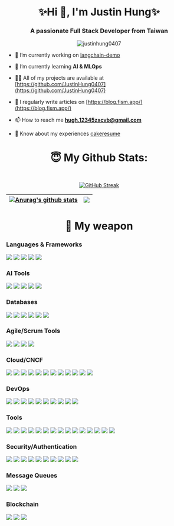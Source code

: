 <h1 align="center">✨Hi 👋, I'm Justin Hung✨</h1>
<h3 align="center">A passionate Full Stack Developer from Taiwan</h3>

<p align="center"> <img src="https://komarev.com/ghpvc/?username=justinhung0407&label=Profile%20views&color=0e75b6&style=flat" alt="justinhung0407" /> </p>

<!-- TODO: add dynamic image -->
<!-- ![Peek 2020-07-09 15-53](https://user-images.githubusercontent.com/7910856/87048834-84abea80-c1fc-11ea-9342-27b96a046ba4.gif) -->

- 🔭 I’m currently working on [langchain-demo](https://github.com/JustinHung0407/langchain-demo)

- 🌱 I’m currently learning **AI & MLOps**

- 👨‍💻 All of my projects are available at [https://github.com/JustinHung0407](https://github.com/JustinHung0407)

- 📝 I regularly write articles on [https://blog.fism.app/](https://blog.fism.app/)

- 📫 How to reach me **hugh.12345zxcvb@gmail.com**

- 📄 Know about my experiences [cakeresume](https://cakeresume.com/justin-hung)


<h1 align="center">😇 <b>My Github Stats</b>:</h1>
<br>
<p align="center">
<a href="https://git.io/streak-stats">
<img src="https://streak-stats.demolab.com?user=justinhung0407&theme=catppuccin-mocha&card_width=600&card_height=200" alt="GitHub Streak" />
</a>
</p>

| <a href="https://github.com/anuraghazra/github-readme-stats"><img align="center" src="https://github-readme-stats.vercel.app/api?username=justinhung0407&show_icons=true&theme=catppuccin_mocha&hide_border=true&rank_icon=github" alt="Anurag's github stats" /></a> | <a href="https://github.com/anuraghazra/github-readme-stats"><img align="center" src="https://github-readme-stats.vercel.app/api/top-langs/?username=justinhung0407&layout=compact&theme=catppuccin_mocha&hide_border=true" /></a> |
| --------------------------------------------------------------------------------------------------------------------------------------------------------------------------------------------------------------------------------------------------------------------- | ---------------------------------------------------------------------------------------------------------------------------------------------------------------------------------------------------------------------------------- |



<h1 align="center">🚀 My weapon</h1>

### Languages & Frameworks 
<p> 
<img src="https://img.shields.io/badge/Java-007396?style=for-the-badge&logo=java&logoColor=white"/>
<img src="https://img.shields.io/badge/Python-3776AB?style=for-the-badge&logo=python&logoColor=white"/>
<img src="https://img.shields.io/badge/Node.js-339933?style=for-the-badge&logo=nodedotjs&logoColor=white"/>
<img src="https://img.shields.io/badge/Go-00ADD8?style=for-the-badge&logo=go&logoColor=white"/>
<img src="https://img.shields.io/badge/C++-00599C?style=for-the-badge&logo=cplusplus&logoColor=white"/>
</p>

### AI Tools
<p>
    <img src="https://img.shields.io/badge/Hugging_Face-FFAE2E?style=for-the-badge&logo=hugging-face&logoColor=white" /> 
    <img src="https://img.shields.io/badge/Kaggle-20BEFF?style=for-the-badge&logo=kaggle&logoColor=white" /> 
    <img src="https://img.shields.io/badge/OpenAI-412991?style=for-the-badge&logo=openai&logoColor=white" /> 
    <img src="https://img.shields.io/badge/LangChain-000000?style=for-the-badge&logo=langchain&logoColor=white" /> 
    <img src="https://img.shields.io/badge/LangSmith-000000?style=for-the-badge&logo=langsmith&logoColor=white" />
</p>

### Databases
<p> <img src="https://img.shields.io/badge/Hadoop-66CCFF?style=for-the-badge&logo=apachehadoop&logoColor=black" /> <img src="https://img.shields.io/badge/MySQL-4479A1?style=for-the-badge&logo=mysql&logoColor=white" /> <img src="https://img.shields.io/badge/MariaDB-003545?style=for-the-badge&logo=mariadb&logoColor=white" /> <img src="https://img.shields.io/badge/MongoDB-47A248?style=for-the-badge&logo=mongodb&logoColor=white" /> <img src="https://img.shields.io/badge/PostgreSQL-336791?style=for-the-badge&logo=postgresql&logoColor=white" /> <img src="https://img.shields.io/badge/ETCD-0078D6?style=for-the-badge&logo=etcd&logoColor=white" /> </p>

### Agile/Scrum Tools
<p> 
    <img src="https://img.shields.io/badge/Jira-0052CC?style=for-the-badge&logo=jira&logoColor=white" /> 
    <img src="https://img.shields.io/badge/ClickUp-7B68EE?style=for-the-badge&logo=clickup&logoColor=white" />
    <img src="https://img.shields.io/badge/Trello-0079BF?style=for-the-badge&logo=trello&logoColor=white" /> 
    <img src="https://img.shields.io/badge/YouTrack-000000?style=for-the-badge&logo=youtrack&logoColor=white" />
</p>

### Cloud/CNCF
<p> <img src="https://img.shields.io/badge/Docker-2496ED?style=for-the-badge&logo=docker&logoColor=white" /> <img src="https://img.shields.io/badge/Kubernetes-326CE5?style=for-the-badge&logo=kubernetes&logoColor=white" /> <img src="https://img.shields.io/badge/AWS-232F3E?style=for-the-badge&logo=amazonaws&logoColor=white" /> <img src="https://img.shields.io/badge/Helm-0F1689?style=for-the-badge&logo=helm&logoColor=white" /> <img src="https://img.shields.io/badge/Harbor-60B932?style=for-the-badge&logo=harbor&logoColor=white" /> <img src="https://img.shields.io/badge/KrakenD-525DDC?style=for-the-badge&logo=krakend&logoColor=white" /> <img src="https://img.shields.io/badge/Rook-0078D4?style=for-the-badge&logo=rook&logoColor=white" /> <img src="https://img.shields.io/badge/Istio-466BB0?style=for-the-badge&logo=istio&logoColor=white" /> <img src="https://img.shields.io/badge/Kiali-5A20D0?style=for-the-badge&logo=kiali&logoColor=white" /> <img src="https://img.shields.io/badge/Jaeger-2D2D2D?style=for-the-badge&logo=jaeger&logoColor=white" /> <img src="https://img.shields.io/badge/Calico-FF6D00?style=for-the-badge&logo=calico&logoColor=white" /> <img src="https://img.shields.io/badge/Flannel-FB8B10?style=for-the-badge&logo=flannel&logoColor=white" />
</p> 

### DevOps
<p> 
    <img src="https://img.shields.io/badge/GitHub_Actions-2088FF?style=for-the-badge&logo=githubactions&logoColor=white" /> 
    <img src="https://img.shields.io/badge/Jenkins-D24939?style=for-the-badge&logo=jenkins&logoColor=white" /> 
    <img src="https://img.shields.io/badge/Drone-C0254E?style=for-the-badge&logo=drone&logoColor=white" /> 
    <img src="https://img.shields.io/badge/ArgoCD-2E9FC0?style=for-the-badge&logo=argo&logoColor=white" /> 
    <img src="https://img.shields.io/badge/Prometheus-E6522C?style=for-the-badge&logo=prometheus&logoColor=white" /> 
    <img src="https://img.shields.io/badge/Grafana-F46800?style=for-the-badge&logo=grafana&logoColor=white" /> 
    <img src="https://img.shields.io/badge/Promtail-0085CA?style=for-the-badge&logo=promtail&logoColor=white" /> 
    <img src="https://img.shields.io/badge/Loki-006400?style=for-the-badge&logo=loki&logoColor=white" /> 
    <img src="https://img.shields.io/badge/Ansible-EE0000?style=for-the-badge&logo=ansible&logoColor=white" /> 
    <img src="https://img.shields.io/badge/Pulumi-4A1E93?style=for-the-badge&logo=pulumi&logoColor=white" />
</p>

</p>

### Tools
<p> 
    <img src="https://img.shields.io/badge/git-F05032?style=for-the-badge&logo=git&logoColor=white" /> 
    <img src="https://img.shields.io/badge/GitHub-181717?style=for-the-badge&logo=github&logoColor=white" /> 
    <img src="https://img.shields.io/badge/GitLab-330F63?style=for-the-badge&logo=gitlab&logoColor=white" /> 
    <img src="https://img.shields.io/badge/Gitea-609926?style=for-the-badge&logo=gitea&logoColor=white" /> 
    <img src="https://img.shields.io/badge/Sourcetree-0052CC?style=for-the-badge&logo=sourcetree&logoColor=white" /> 
    <img src="https://img.shields.io/badge/Visual_Studio_Code-007ACC?style=for-the-badge&logo=visualstudiocode&logoColor=white" /> 
    <img src="https://img.shields.io/badge/JetBrains-000000?style=for-the-badge&logo=jetbrains&logoColor=white" /> 
    <img src="https://img.shields.io/badge/IntelliJ_IDEA-000000?style=for-the-badge&logo=intellijidea&logoColor=white" /> 
    <img src="https://img.shields.io/badge/GoLand-000000?style=for-the-badge&logo=goland&logoColor=white" /> 
    <img src="https://img.shields.io/badge/PyCharm-000000?style=for-the-badge&logo=pycharm&logoColor=white" /> 
    <img src="https://img.shields.io/badge/WebStorm-000000?style=for-the-badge&logo=webstorm&logoColor=white" /> 
    <img src="https://img.shields.io/badge/Postman-FF6C37?style=for-the-badge&logo=postman&logoColor=white" /> 
    <img src="https://img.shields.io/badge/Lens-002AF6?style=for-the-badge&logo=lens&logoColor=white" /> 
    <img src="https://img.shields.io/badge/WSL-4EAA25?style=for-the-badge&logo=linux&logoColor=white" /> 
    <img src="https://img.shields.io/badge/Obsidian-483699?style=for-the-badge&logo=obsidian&logoColor=white" /> 
</p>


### Security/Authentication
<p>
  <img src="https://img.shields.io/badge/Open_Policy_Agent-4D4D4D?style=for-the-badge&logo=openpolicyagent&logoColor=white" />
  <img src="https://img.shields.io/badge/SonarQube-4E9BCD?style=for-the-badge&logo=sonarqube&logoColor=white" />
  <img src="https://img.shields.io/badge/OWASP-000000?style=for-the-badge&logo=owasp&logoColor=white" />
  <img src="https://img.shields.io/badge/Cert--manager-326CE5?style=for-the-badge&logo=cert-manager&logoColor=white" />
  <img src="https://img.shields.io/badge/Dex-4285F4?style=for-the-badge&logo=dex&logoColor=white" />
  <img src="https://img.shields.io/badge/Keycloak-0078D4?style=for-the-badge&logo=keycloak&logoColor=white" />
  <img src="https://img.shields.io/badge/OAuth2_Proxy-4285F4?style=for-the-badge&logo=oauth&logoColor=white" />
  <img src="https://img.shields.io/badge/OIDC-006400?style=for-the-badge&logo=oidc&logoColor=white" />
  <img src="https://img.shields.io/badge/SSO-4285F4?style=for-the-badge&logo=sso&logoColor=white" />
  <img src="https://img.shields.io/badge/Vault-000000?style=for-the-badge&logo=vault&logoColor=white" />
</p>

### Message Queues
<p>
  <img src="https://img.shields.io/badge/Kafka-231F20?style=for-the-badge&logo=apachekafka&logoColor=white" />
  <img src="https://img.shields.io/badge/Pulsar-188FFF?style=for-the-badge&logo=apachepulsar&logoColor=white" />
  <img src="https://img.shields.io/badge/RabbitMQ-FF6600?style=for-the-badge&logo=rabbitmq&logoColor=white" />
</p>

### Blockchain
<p>
  <img src="https://img.shields.io/badge/Besu-2C3E50?style=for-the-badge&logo=besu&logoColor=white" />
  <img src="https://img.shields.io/badge/Fabric-00749C?style=for-the-badge&logo=hyperledger&logoColor=white" />
  <img src="https://img.shields.io/badge/Avalon-148EF0?style=for-the-badge&logo=avalon&logoColor=white" />
</p>

